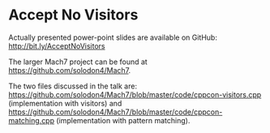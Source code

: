 # Accept No Visitors

Actually presented power-point slides are available on GitHub: http://bit.ly/AcceptNoVisitors

The larger Mach7 project can be found at https://github.com/solodon4/Mach7.

The two files discussed in the talk are: https://github.com/solodon4/Mach7/blob/master/code/cppcon-visitors.cpp (implementation with visitors) and https://github.com/solodon4/Mach7/blob/master/code/cppcon-matching.cpp (implementation with pattern matching).
